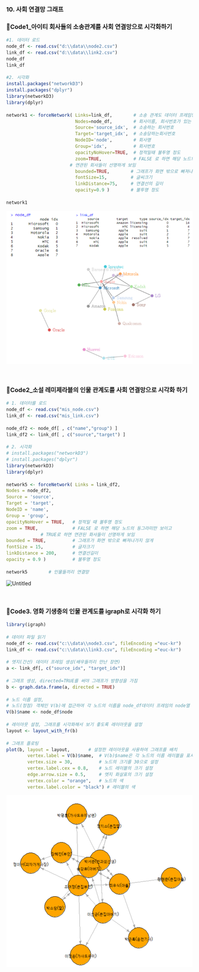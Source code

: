 ### 10. 사회 연결망 그래프 

### 📍Code1_아이티 회사들의 소송관계를 사회 연결망으로 시각화하기 

```r
#1. 데이터 로드
node_df <- read.csv("d:\\data\\node2.csv")
link_df <- read.csv("d:\\data\\link2.csv")
node_df
link_df

#2. 시각화  
install.packages("networkD3")
install.packages("dplyr")
library(networkD3)
library(dplyr)

network1 <- forceNetwork( Links=link_df,        # 소송 관계도 데이터 프레임명
                          Nodes=node_df,        # 회사이름, 회사번호가 있는 데이터 프레임명
                          Source='source_idx',  # 소송하는 회사번호
                          Target='target_idx',  # 소송당하는회사번호
                          NodeID='node',        # 회사명
                          Group='idx',          # 회사번호
                          opacityNoHover=TRUE,  # 정적일때 불투명 정도
                          zoom=TRUE,            # FALSE 로 하면 해당 노드의 동그라미만 보이고 TRUE 로 하면
						# 연관된 회사들이 선명하게 보임
                          bounded=TRUE,        # 그래프가 화면 밖으로 빠져나가지 않게 한다. 
                          fontSize=15,         # 글씨크기
                          linkDistance=75,     # 연결선의 길이
                          opacity=0.9 )        # 불투명 정도

network1
```
<img src="https://github.com/goguma999/R__/blob/main/10-1.png">


&nbsp;

### 📍Code2_소설 레미제라블의 인물 관계도를 사회 연결망으로 시각화 하기
```r
# 1. 데이터를 로드
node_df <- read.csv("mis_node.csv")
link_df <- read.csv("mis_link.csv")
 
node_df2 <- node_df[ , c("name","group") ]
link_df2 <- link_df[ , c("source","target") ]
 
# 2. 시각화
# install.packages("networkD3")
# install.packages("dplyr")
library(networkD3)
library(dplyr)
 
network5 <- forceNetwork( Links = link_df2,          
Nodes = node_df2,         
Source = 'source',         
Target = 'target',        
NodeID = 'name',               
Group = 'group',                   
opacityNoHover = TRUE,   # 정적일 때 불투명 정도
zoom = TRUE,             # FALSE 로 하면 해당 노드의 동그라미만 보이고
			 # TRUE로 하면 연관된 화사들이 선명하게 보임
bounded = TRUE,          # 그래프가 화면 밖으로 빠져나가지 않게
fontSize = 15,           # 글자크기
linkDistance = 200,      # 연결선길이
opacity = 0.9 )          # 불투명 정도
 
network5        # 인물들끼리 연결망
```

![Untitled](https://prod-files-secure.s3.us-west-2.amazonaws.com/08691aea-b5b9-4275-80cd-5d0d824962f4/843947a1-83fc-4e9c-92eb-c244f483694a/Untitled.png)

&nbsp;


### 📍Code3. 영화 기생충의 인물 관계도를 igraph로 시각화 하기
```r
library(igraph)

# 데이터 파일 읽기
node_df <- read.csv("c:\\data\\node3.csv", fileEncoding ="euc-kr")
link_df <- read.csv("c:\\data\\link3.csv", fileEncoding ="euc-kr")

# 엣지(간선) 데이터 프레임 생성(배우들끼리 만난 장면)
a <- link_df[, c("source_idx", "target_idx")]

# 그래프 생성, directed=TRUE를 써야 그래프가 방향성을 가짐 
b <- graph.data.frame(a, directed = TRUE)

# 노드 이름 설정, 
# 노드(정점) 객체인 V(b)에 접근하여 각 노드의 이름을 node_df데이터 프레임의 node열 값으로 설정 
V(b)$name <- node_df$node

# 레이아웃 설정, 그래프를 시각화해서 보기 좋도록 레이아웃을 설정
layout <- layout_with_fr(b)

# 그래프 플로팅
plot(b, layout = layout,       # 설정한 레이아웃을 사용하여 그래프를 배치
		vertex.label = V(b)$name,  # V(b)$name은 각 노드의 이름 레이블을 표시
		vertex.size = 30,          # 노드의 크기를 30으로 설정
		vertex.label.cex = 0.8,    # 노드 레이블의 크기 설정 
		edge.arrow.size = 0.5,     # 엣지 화살표의 크기 설정 
		vertex.color = "orange",   # 노드의 색
		vertex.label.color = "black") # 레이블의 색 
```
<img src="https://github.com/goguma999/R__/blob/main/10-2.png">
